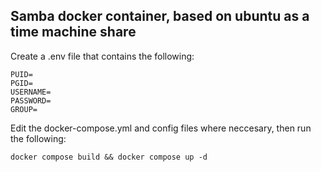 ## Samba docker container, based on ubuntu as a time machine share
Create a .env file that contains the following:<br />
```
PUID=
PGID=
USERNAME=
PASSWORD=
GROUP=
```
Edit the docker-compose.yml and config files where neccesary, then run the following:<br />


```
docker compose build && docker compose up -d 
```
